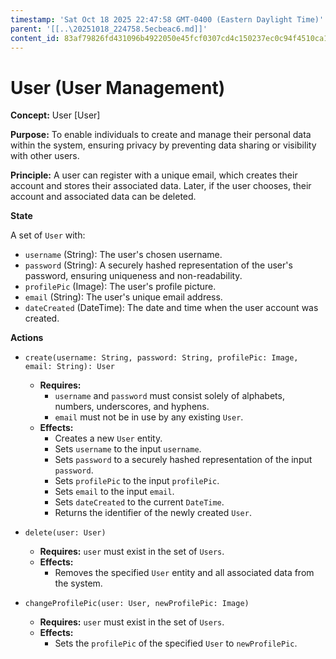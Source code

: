 ```yaml
---
timestamp: 'Sat Oct 18 2025 22:47:58 GMT-0400 (Eastern Daylight Time)'
parent: '[[..\20251018_224758.5ecbeac6.md]]'
content_id: 83af79826fd431096b4922050e45fcf0307cd4c150237ec0c94f4510ca10795d
---
```


# User (User Management)

**Concept:** User \[User]

**Purpose:** To enable individuals to create and manage their personal data within the system, ensuring privacy by preventing data sharing or visibility with other users.

**Principle:** A user can register with a unique email, which creates their account and stores their associated data. Later, if the user chooses, their account and associated data can be deleted.

**State**

A set of `User` with:

* `username` (String): The user's chosen username.
* `password` (String): A securely hashed representation of the user's password, ensuring uniqueness and non-readability.
* `profilePic` (Image): The user's profile picture.
* `email` (String): The user's unique email address.
* `dateCreated` (DateTime): The date and time when the user account was created.

**Actions**

* `create(username: String, password: String, profilePic: Image, email: String): User`
  * **Requires:**
    * `username` and `password` must consist solely of alphabets, numbers, underscores, and hyphens.
    * `email` must not be in use by any existing `User`.
  * **Effects:**
    * Creates a new `User` entity.
    * Sets `username` to the input `username`.
    * Sets `password` to a securely hashed representation of the input `password`.
    * Sets `profilePic` to the input `profilePic`.
    * Sets `email` to the input `email`.
    * Sets `dateCreated` to the current `DateTime`.
    * Returns the identifier of the newly created `User`.

* `delete(user: User)`
  * **Requires:** `user` must exist in the set of `Users`.
  * **Effects:**
    * Removes the specified `User` entity and all associated data from the system.

* `changeProfilePic(user: User, newProfilePic: Image)`
  * **Requires:** `user` must exist in the set of `Users`.
  * **Effects:**
    * Sets the `profilePic` of the specified `User` to `newProfilePic`.
